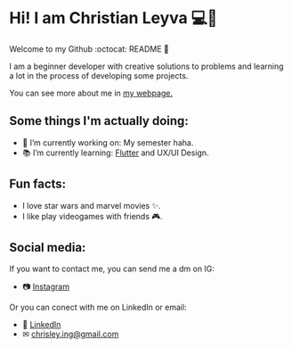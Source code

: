 # Hi! I am Christian Leyva 💻🤯
Welcome to my Github :octocat: README 📖

I am a beginner developer with creative solutions to problems and learning a lot in the process of developing some projects.

You can see more about me in [my webpage.](https://portfolio.chrisley.codes)

## Some things I'm actually doing:

- 🔭 I’m currently working on: My semester haha.
- 📚 I’m currently learning: [Flutter](https://flutter.dev/) and UX/UI Design.

## Fun facts:

- I love star wars and marvel movies ✨.
- I like play videogames with friends 🎮.

## Social media:

If you want to contact me, you can send me a dm on IG:
- 📷 [Instagram](https://www.instagram.com/el_chrisley)

Or you can conect with me on LinkedIn or email:
- 👔 [LinkedIn](https://www.linkedin.com/in/chrisley304)
- ✉ chrisley.ing@gmail.com
